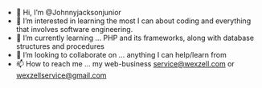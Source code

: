 - 👋 Hi, I’m @Johnnyjacksonjunior
- 👀 I’m interested in learning the most I can about coding and everything that involves software engineering.
- 🌱 I’m currently learning ... PHP and its frameworks, along with database structures and procedures
- 💞️ I’m looking to collaborate on ... anything I can help/learn from
- 📫 How to reach me ... my web-business service@wexzell.com or wexzellservice@gmail.com

<!---
Johnnyjacksonjunior/Johnnyjacksonjunior is a ✨ special ✨ repository because its `README.md` (this file) appears on your GitHub profile.
You can click the Preview link to take a look at your changes.
--->
